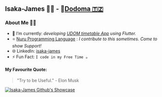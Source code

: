 <h2> Isaka-James 🤵‍♂️  - 📍<a href='https://www.mbeya.go.tz/'>Dodoma 🇹🇿</a></h2>

### About Me 🤵‍♂️

- 🌱 I’m currently: *developing [UDOM timetable App](https://github.com/isaka-james/udom-timetable-app) using Flutter.* 
- ⭐ [Nuru Programming Language](https://github.com/NuruProgramming/Nuru) : *I contribute to this sometimes. Come to show Support!*
- 🌐 LinkedIn: [isaka-james](https://www.linkedin.com/in/isaka-james)
- ⚡ Fun Fact:  `I code in my Free Time ☕`

#### My Favourite Quote:
> "Try to be Useful." - Elon Musk

  <p>
    <a href="https://github.com/ryo-ma/github-profile-trophy">
      <img src="https://github-profile-trophy.vercel.app/?username=isaka-james&title=Commits,Followers,Stars,Repositories,MultiLanguage,Experience&column=3&margin-w=15&margin-h=15&no-bg=true" alt="Isaka-James Github's Showcase" />
    </a>
  </p>


